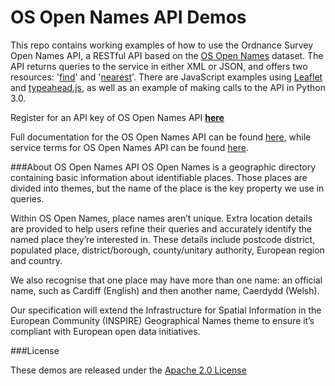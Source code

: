 # OS Open Names API Demos

This repo contains working examples of how to use the Ordnance Survey Open Names API, a RESTful API based on the [OS Open Names](https://www.ordnancesurvey.co.uk/business-and-government/products/os-open-names.html) dataset. The API returns queries to the service in either XML or JSON, and offers two resources: '[find](https://apidocs.os.uk/docs/os-names-find)' and '[nearest](https://apidocs.os.uk/docs/os-names-nearest)'. There are JavaScript examples using [Leaflet](http://leafletjs.com/) and [typeahead.js](https://twitter.github.io/typeahead.js/), as well as an example of making calls to the API in Python 3.0. 

Register for an API key of OS Open Names API **[here](https://developer.ordnancesurvey.co.uk/user/register)**

Full documentation for the OS Open Names API can be found [here](https://apidocs.os.uk/docs/os-names-overview), while service terms for OS Open Names API can be found [here](https://developer.ordnancesurvey.co.uk/sites/default/files/OS_Places_v2-1.pdf).

###About OS Open Names API
OS Open Names is a geographic directory containing basic information about identifiable places. Those places are divided into themes, but the name of the place is the key property we use in queries.

Within OS Open Names, place names aren’t unique. Extra location details are provided to help users refine their queries and accurately identify the named place they’re interested in. These details include postcode district, populated place, district/borough, county/unitary authority, European region and country.

We also recognise that one place may have more than one name: an official name, such as Cardiff (English) and then another name, Caerdydd (Welsh).

Our specification will extend the Infrastructure for Spatial Information in the European Community (INSPIRE) Geographical Names theme to ensure it’s compliant with European open data initiatives.

###License

These demos are released under the [Apache 2.0 License](http://www.apache.org/licenses/LICENSE-2.0.html)

